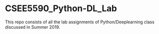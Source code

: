 # CSEE5590_Python-DL_Lab
This repo consists of all the lab assignments of Python/Deeplearning class discussed in Summer 2019. 
